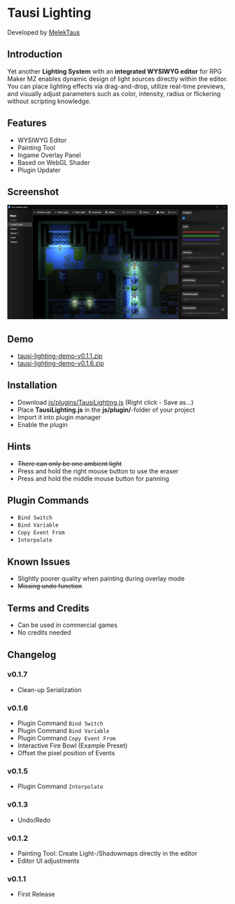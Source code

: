 # Tausi Lighting
Developed by [MelekTaus](https://github.com/themelektaus)

## Introduction
Yet another **Lighting System** with an **integrated WYSIWYG editor** for RPG Maker MZ enables dynamic design of light sources directly within the editor. You can place lighting effects via drag-and-drop, utilize real-time previews, and visually adjust parameters such as color, intensity, radius or flickering without scripting knowledge.

## Features
- WYSIWYG Editor
- Painting Tool
- Ingame Overlay Panel
- Based on WebGL Shader
- Plugin Updater

## Screenshot
![screenshots/editor-v0.0.9.png](https://raw.githubusercontent.com/themelektaus/rpgmz-lighting-plugin/refs/heads/main/screenshots/editor-v0.0.9.png)

## Demo
- [tausi-lighting-demo-v0.1.1.zip](https://raw.githubusercontent.com/themelektaus/rpgmz-lighting-plugin/refs/heads/main/tausi-lighting-demo-v0.1.1.zip)
- [tausi-lighting-demo-v0.1.6.zip](https://raw.githubusercontent.com/themelektaus/rpgmz-lighting-plugin/refs/heads/main/tausi-lighting-demo-v0.1.6.zip)

## Installation
- Download [js/plugins/TausiLighting.js](https://raw.githubusercontent.com/themelektaus/rpgmz-lighting-plugin/refs/heads/main/js/plugins/TausiLighting.js) (Right click - Save as...)
- Place **TausiLighting.js** in the **js/plugin/**-folder of your project
- Import it into plugin manager
- Enable the plugin

## Hints
- <del>There can only be one ambient light</del>
- Press and hold the right mouse button to use the eraser
- Press and hold the middle mouse button for panning

## Plugin Commands
- ```Bind Switch```
- ```Bind Variable```
- ```Copy Event From```
- ```Interpolate```

## Known Issues
- Slightly poorer quality when painting during overlay mode
- <del>Missing undo function</del>

## Terms and Credits
- Can be used in commercial games
- No credits needed

## Changelog

### v0.1.7
- Clean-up Serialization

### v0.1.6
- Plugin Command ```Bind Switch```
- Plugin Command ```Bind Variable```
- Plugin Command ```Copy Event From```
- Interactive Fire Bowl (Example Preset)
- Offset the pixel position of Events

### v0.1.5
- Plugin Command ```Interpolate```

### v0.1.3
- Undo/Redo

### v0.1.2
- Painting Tool: Create Light-/Shadowmaps directly in the editor
- Editor UI adjustments

### v0.1.1
- First Release
